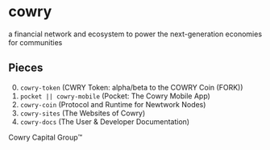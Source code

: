 cowry
=====

a financial network and ecosystem to power the next-generation economies for communities


## Pieces

0. `cowry-token`            (CWRY Token: alpha/beta to the COWRY Coin (FORK))
1. `pocket || cowry-mobile` (Pocket: The Cowry Mobile App)
2. `cowry-coin`             (Protocol and Runtime for Newtwork Nodes)
3. `cowry-sites`            (The Websites of Cowry)
4. `cowry-docs`             (The User & Developer Documentation)

Cowry Capital Group™️
